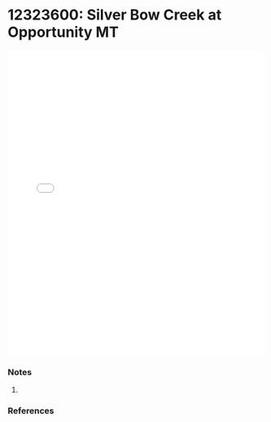 # 12323600: Silver Bow Creek at Opportunity MT

<iframe src="/_static/stations/12323600_fdc.html" width="100%" height="600" frameborder="0"></iframe>

### Notes
1. 

### References

